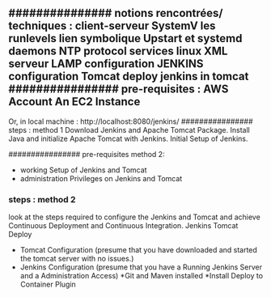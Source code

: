 ############### notions rencontrées/ techniques :
client-serveur
SystemV
les runlevels
lien symbolique
Upstart et systemd
daemons
NTP protocol
services linux
XML
serveur LAMP
configuration JENKINS
configuration Tomcat
deploy jenkins in tomcat
################ pre-requisites :
AWS Account
An EC2 Instance
----------------
Or, in local machine : http://localhost:8080/jenkins/
################ steps : method 1
Download Jenkins and Apache Tomcat Package.
Install Java and initialize Apache Tomcat with Jenkins.
Initial Setup of Jenkins.

################ pre-requisites method 2:
- working Setup of Jenkins and Tomcat
- administration Privileges on Jenkins and Tomcat
### steps : method 2
look at the steps required to configure the Jenkins and Tomcat and achieve Continuous Deployment and Continuous Integration. Jenkins Tomcat Deploy

- Tomcat Configuration (presume that you have downloaded and started the tomcat server with no issues.)
- Jenkins Configuration (presume that you have a Running Jenkins Server and a Administration Access)
			*Git and Maven installed
			*Install Deploy to Container Plugin



